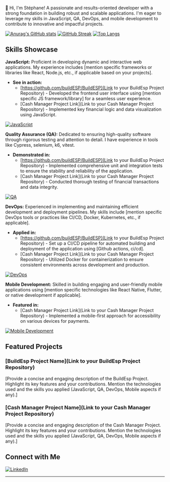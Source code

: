 👋 Hi, I'm Stéphane! A passionate and results-oriented developer with a strong foundation in building robust and scalable applications. I'm eager to leverage my skills in JavaScript, QA, DevOps, and mobile development to contribute to innovative and impactful projects.

[![Anurag's GitHub stats](https://github-readme-stats.vercel.app/api?username=Stenalo&show_icons=true&theme=material)](https://github.com/anuraghazra/github-readme-stats)
[![GitHub Streak](https://github-readme-streak-stats.herokuapp.com/?user=Stenalo&theme=dark)](https://github.com/DenverCoder1/github-readme-streak-stats)
[![Top Langs](https://github-readme-stats.vercel.app/api/top-langs/?username=Stenalo&layout=compact&theme=material)](https://github.com/anuraghazra/github-readme-stats)

## Skills Showcase

**JavaScript:** Proficient in developing dynamic and interactive web applications. My experience includes [mention specific frameworks or libraries like React, Node.js, etc., if applicable based on your projects].

* **See in action:**
    * [https://github.com/buildESP/BuildESP](Link to your BuildEsp Project Repository) - Developed the frontend user interface using [mention specific JS framework/library] for a seamless user experience.
    * [Cash Manager Project Link](Link to your Cash Manager Project Repository) - Implemented key financial logic and data visualization using JavaScript.

[![JavaScript](https://img.shields.io/badge/JavaScript-F7DF1E?style=for-the-badge&logo=javascript&logoColor=black)](https://developer.mozilla.org/en-US/docs/Web/JavaScript)

**Quality Assurance (QA):** Dedicated to ensuring high-quality software through rigorous testing and attention to detail. I have experience in tools like Cypress, selenium, k6, vitest.

* **Demonstrated in:**
    * [https://github.com/buildESP/BuildESP](Link to your BuildEsp Project Repository) - Implemented comprehensive unit and integration tests to ensure the stability and reliability of the application.
    * [Cash Manager Project Link](Link to your Cash Manager Project Repository) - Conducted thorough testing of financial transactions and data integrity.

[![QA](https://img.shields.io/badge/QA-Testing-blue)](https://www.softwaretestinginstitute.com/)

**DevOps:** Experienced in implementing and maintaining efficient development and deployment pipelines. My skills include [mention specific DevOps tools or practices like CI/CD, Docker, Kubernetes, etc., if applicable].

* **Applied in:**
    * [https://github.com/buildESP/BuildESP](Link to your BuildEsp Project Repository) - Set up a CI/CD pipeline for automated building and deployment of the application using [Github actions, ci/cd].
    * [Cash Manager Project Link](Link to your Cash Manager Project Repository) - Utilized Docker for containerization to ensure consistent environments across development and production.

[![DevOps](https://img.shields.io/badge/DevOps-Pipeline-brightgreen)](https://www.atlassian.com/devops)

**Mobile Development:** Skilled in building engaging and user-friendly mobile applications using [mention specific technologies like React Native, Flutter, or native development if applicable].

* **Featured in:**
    * [Cash Manager Project Link](Link to your Cash Manager Project Repository) - Implemented a mobile-first approach for accessibility on various devices for payments.

[![Mobile Development](https://img.shields.io/badge/Mobile-Development-orange)](https://developer.android.com/)

## Featured Projects

### [BuildEsp Project Name](Link to your BuildEsp Project Repository)
[Provide a concise and engaging description of the BuildEsp Project. Highlight its key features and your contributions. Mention the technologies used and the skills you applied (JavaScript, QA, DevOps, Mobile aspects if any).]

### [Cash Manager Project Name](Link to your Cash Manager Project Repository)
[Provide a concise and engaging description of the Cash Manager Project. Highlight its key features and your contributions. Mention the technologies used and the skills you applied (JavaScript, QA, DevOps, Mobile aspects if any).]

## Connect with Me

[![LinkedIn](https://img.shields.io/badge/-LinkedIn-%230077B5?style=for-the-badge&logo=linkedin)](https://www.linkedin.com/in/st%C3%A9phane-barro-044821197/)

---
